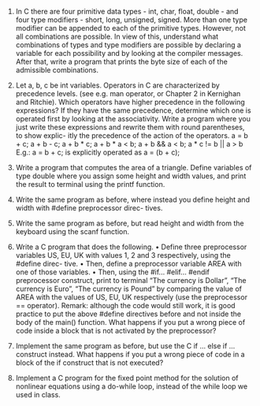 1. In C there are four primitive data types - int, char, float, double - and four type modifiers - short, long,
unsigned, signed.
More than one type modifier can be appended to each of the primitive types.
However, not all combinations are possible.
In view of this, understand what combinations of types and type modifiers are possible by declaring a variable for
each possibility and by looking at the compiler messages.
After that, write a program that prints the byte size of each of the admissible combinations.


2. Let a, b, c be int variables.
Operators in C are characterized by precedence levels. (see e.g. man operator, or Chapter 2 in Kernighan and
Ritchie).
Which operators have higher precedence in the following expressions? If they have the same precedence, determine
which one is operated first by looking at the associativity.
Write a program where you just write these expressions and rewrite them with round parentheses, to show explic-
itly the precedence of the action of the operators.
a = b + c;
a + b - c;
a + b * c;
a + b * a < b;
a + b && a < b;
a * c != b
 || a > b
E.g.:
a = b + c;
is explicitly operated as
a = (b + c);


3. Write a program that computes the area of a triangle. Define variables of type double where you assign some
height and width values, and print the result to terminal using the printf function.

4. Write the same program as before, where instead you define height and width with #define preprocessor direc-
tives.

5. Write the same program as before, but read height and width from the keyboard using the scanf function.

6. Write a C program that does the following.
• Define three preprocessor variables US, EU, UK with values 1, 2 and 3 respectively, using the #define direc-
tive.
• Then, define a preprocessor variable AREA with one of those variables.
• Then, using the #if... #elif... #endif preprocessor construct, print to terminal “The currency is
Dollar”, “The currency is Euro”, “The currency is Pound” by comparing the value of AREA with the values of
US, EU, UK respectively (use the preprocessor == operator).
Remark: although the code would still work, it is good practice to put the above #define directives before and
not inside the body of the main() function.
What happens if you put a wrong piece of code inside a block that is not activated by the preprocessor?

7. Implement the same program as before, but use the C if ...
 else if ... construct instead.
What happens if you put a wrong piece of code in a block of the if construct that is not executed?


8. Implement a C program for the fixed point method for the solution of nonlinear equations using a do-while loop,
instead of the while loop we used in class.
